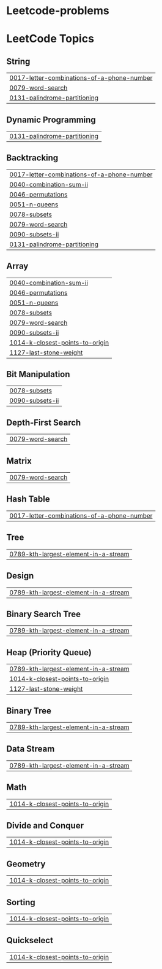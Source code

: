 # Leetcode-problems
<!---LeetCode Topics Start-->
# LeetCode Topics
## String
|  |
| ------- |
| [0017-letter-combinations-of-a-phone-number](https://github.com/ELIK-code-exciting/Leetcode-problems/tree/master/0017-letter-combinations-of-a-phone-number) |
| [0079-word-search](https://github.com/ELIK-code-exciting/Leetcode-problems/tree/master/0079-word-search) |
| [0131-palindrome-partitioning](https://github.com/ELIK-code-exciting/Leetcode-problems/tree/master/0131-palindrome-partitioning) |
## Dynamic Programming
|  |
| ------- |
| [0131-palindrome-partitioning](https://github.com/ELIK-code-exciting/Leetcode-problems/tree/master/0131-palindrome-partitioning) |
## Backtracking
|  |
| ------- |
| [0017-letter-combinations-of-a-phone-number](https://github.com/ELIK-code-exciting/Leetcode-problems/tree/master/0017-letter-combinations-of-a-phone-number) |
| [0040-combination-sum-ii](https://github.com/ELIK-code-exciting/Leetcode-problems/tree/master/0040-combination-sum-ii) |
| [0046-permutations](https://github.com/ELIK-code-exciting/Leetcode-problems/tree/master/0046-permutations) |
| [0051-n-queens](https://github.com/ELIK-code-exciting/Leetcode-problems/tree/master/0051-n-queens) |
| [0078-subsets](https://github.com/ELIK-code-exciting/Leetcode-problems/tree/master/0078-subsets) |
| [0079-word-search](https://github.com/ELIK-code-exciting/Leetcode-problems/tree/master/0079-word-search) |
| [0090-subsets-ii](https://github.com/ELIK-code-exciting/Leetcode-problems/tree/master/0090-subsets-ii) |
| [0131-palindrome-partitioning](https://github.com/ELIK-code-exciting/Leetcode-problems/tree/master/0131-palindrome-partitioning) |
## Array
|  |
| ------- |
| [0040-combination-sum-ii](https://github.com/ELIK-code-exciting/Leetcode-problems/tree/master/0040-combination-sum-ii) |
| [0046-permutations](https://github.com/ELIK-code-exciting/Leetcode-problems/tree/master/0046-permutations) |
| [0051-n-queens](https://github.com/ELIK-code-exciting/Leetcode-problems/tree/master/0051-n-queens) |
| [0078-subsets](https://github.com/ELIK-code-exciting/Leetcode-problems/tree/master/0078-subsets) |
| [0079-word-search](https://github.com/ELIK-code-exciting/Leetcode-problems/tree/master/0079-word-search) |
| [0090-subsets-ii](https://github.com/ELIK-code-exciting/Leetcode-problems/tree/master/0090-subsets-ii) |
| [1014-k-closest-points-to-origin](https://github.com/ELIK-code-exciting/Leetcode-problems/tree/master/1014-k-closest-points-to-origin) |
| [1127-last-stone-weight](https://github.com/ELIK-code-exciting/Leetcode-problems/tree/master/1127-last-stone-weight) |
## Bit Manipulation
|  |
| ------- |
| [0078-subsets](https://github.com/ELIK-code-exciting/Leetcode-problems/tree/master/0078-subsets) |
| [0090-subsets-ii](https://github.com/ELIK-code-exciting/Leetcode-problems/tree/master/0090-subsets-ii) |
## Depth-First Search
|  |
| ------- |
| [0079-word-search](https://github.com/ELIK-code-exciting/Leetcode-problems/tree/master/0079-word-search) |
## Matrix
|  |
| ------- |
| [0079-word-search](https://github.com/ELIK-code-exciting/Leetcode-problems/tree/master/0079-word-search) |
## Hash Table
|  |
| ------- |
| [0017-letter-combinations-of-a-phone-number](https://github.com/ELIK-code-exciting/Leetcode-problems/tree/master/0017-letter-combinations-of-a-phone-number) |
## Tree
|  |
| ------- |
| [0789-kth-largest-element-in-a-stream](https://github.com/ELIK-code-exciting/Leetcode-problems/tree/master/0789-kth-largest-element-in-a-stream) |
## Design
|  |
| ------- |
| [0789-kth-largest-element-in-a-stream](https://github.com/ELIK-code-exciting/Leetcode-problems/tree/master/0789-kth-largest-element-in-a-stream) |
## Binary Search Tree
|  |
| ------- |
| [0789-kth-largest-element-in-a-stream](https://github.com/ELIK-code-exciting/Leetcode-problems/tree/master/0789-kth-largest-element-in-a-stream) |
## Heap (Priority Queue)
|  |
| ------- |
| [0789-kth-largest-element-in-a-stream](https://github.com/ELIK-code-exciting/Leetcode-problems/tree/master/0789-kth-largest-element-in-a-stream) |
| [1014-k-closest-points-to-origin](https://github.com/ELIK-code-exciting/Leetcode-problems/tree/master/1014-k-closest-points-to-origin) |
| [1127-last-stone-weight](https://github.com/ELIK-code-exciting/Leetcode-problems/tree/master/1127-last-stone-weight) |
## Binary Tree
|  |
| ------- |
| [0789-kth-largest-element-in-a-stream](https://github.com/ELIK-code-exciting/Leetcode-problems/tree/master/0789-kth-largest-element-in-a-stream) |
## Data Stream
|  |
| ------- |
| [0789-kth-largest-element-in-a-stream](https://github.com/ELIK-code-exciting/Leetcode-problems/tree/master/0789-kth-largest-element-in-a-stream) |
## Math
|  |
| ------- |
| [1014-k-closest-points-to-origin](https://github.com/ELIK-code-exciting/Leetcode-problems/tree/master/1014-k-closest-points-to-origin) |
## Divide and Conquer
|  |
| ------- |
| [1014-k-closest-points-to-origin](https://github.com/ELIK-code-exciting/Leetcode-problems/tree/master/1014-k-closest-points-to-origin) |
## Geometry
|  |
| ------- |
| [1014-k-closest-points-to-origin](https://github.com/ELIK-code-exciting/Leetcode-problems/tree/master/1014-k-closest-points-to-origin) |
## Sorting
|  |
| ------- |
| [1014-k-closest-points-to-origin](https://github.com/ELIK-code-exciting/Leetcode-problems/tree/master/1014-k-closest-points-to-origin) |
## Quickselect
|  |
| ------- |
| [1014-k-closest-points-to-origin](https://github.com/ELIK-code-exciting/Leetcode-problems/tree/master/1014-k-closest-points-to-origin) |
<!---LeetCode Topics End-->